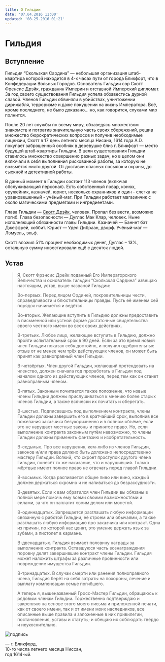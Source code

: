 ```yaml
---
title: О Гильдии
date: '07.04.2016 11:00'
updated: '08.25.2016 01:21'
---
```


# Гильдия

## Вступление

Гильдия “Скользкая Сардина” — небольшая организация штаб-квартира которой находится в 4-х часах пути от города Бликфорт, что в Конфедерации Вольных Городов. Основатель Гильдии сэр Скотт Френсис Дрэйк, гражданин Империи и отставной Имперский дипломат. За год своего существования Гильдия успела обзавестись дурной славой. Членов Гильдии обвиняли в убийствах, уничтожении дирижабля, терроризме и даже покушении на жизнь Императора. Всё, кроме последнего, не было доказано… но, как говорится, слухами мир полнится.

После 20 лет службы по всему миру, обзаведясь множеством знакомств и потратив значительную часть своих сбережений, решив множество бюрократических вопросов и получив необходимые лицензии, Скотт в 17 день летнего месяца Нисана, 1614 года A.D. покупает заброшенный особняк в деревушке близ г. Бликфорт — место будущей штаб-квартиры Гильдии. В цели существования Гильдии ставилось множество совершенно разных задач, но в целом они включали в себя выполнения рискованной работы, за которую не возьмётся никто другой. От доставки опасных посылок и охраны, до сыскной и детективной работы.

В данный момент в Гильдии состоит 113 членов \(включая обслуживающий персонал\). Есть собственный повар, конюх, оружейник, казначей, юрист, несколько охранников и один - слегка не уравновешенный - учёный-маг. При Гильдии работает магазинчик с около магическими предметами и ингредиентами.

Глава Гильдии — [Скотт Дрэйк](https://vk.com/topic-98916594_32099212?post=96), человек. Пропал без вести, возможно погиб. Глава безопасности — Дуглас Мак Клар, человек. Ныне исполняющий обязанности главы Гильдии. Казначей — Баннет бэт Джеффрей, хоббит. Юрист — Удел Дибраан, дворф. Учёный-маг — Лэмуель, эльф.

Скотт вложил 51% процент необходимых денег, Дуглас – 13%, остальную сумму инвестировали ещё с десяток людей.

## Устав

> Я, Скотт Фрэнсис Дрейк поданный Его Императорского Величества и основатель гильдии “Скользкая Сардина” извещаю настоящим, устав, выше названой Гильдии:
>
> Во-первых. Перед лицом Ордине́и, покровительницы чести, справедливости и блюстительницы правды. Пусть её именем сей порядок начинается и ведётся.
>
> Во-вторых. Желающие вступить в Гильдию должны предоставить в письменной или устной форме достаточные свидетельства своего честного имени во всех своих действиях.
>
> В-третьих. Любое лицо, желающее вступить в Гильдию, должно пройти испытательный срок в 90 дней. Если за это время новый член Гильдии показал себя достойно, и получил одобрительные отзыв от не менее чем трёх действующих членов, он может быть принят как равноправный член Гильдии.
>
> В-четвёртых. Член другой Гильдии, желающий претендовать на членство, должен сначала год проработать в Гильдии под началом одного из действующих членов, перед тем как он станет равноправным членом.
>
> В-пятых. Законным почитается также положение, что новые члены Гильдии должны прислушиваться к мнению более старых членов Гильдии, а также всячески их почитать и оберегать.
>
> В-шестых. Подписавшись под выполнением контракта, члены Гильдии должны завершить его в кратчайший срок, выполнив все пожелания заказчика безукоризненно и в полном объёме, если это не нарушает местные законы и принятое право. Но, если выполнение контракта законным путём невозможно, то члены Гильдии должны применить фантазию и изобретательность.
>
> В-седьмых. Про все нарушения, кем-либо из членов Гильдии, законов и/или права должно быть доложено непосредственно мастеру Гильдии. Всякий, кто скроет проступок другого члена Гильдии, понесёт то же наказание, что и нарушивший. Только мёртвые имеют полное право не отвечать перед главой Гильдии.
>
> В-восьмых. Когда распивается общее пиво или вино, каждый должен держаться скромно и не напиваться до безрассудности.
>
> В-девятых. Если к вам обратился член Гильдии вы обязаны в полной мере помочь ему всеми своими возможностями и силами, за что он заплатит своим делом или монетой.
>
> В-одиннадцатых. Запрещается разглашать любую информации связанную с работой Гильдии, её строем или обычаями, а также разглашать любую информацию про заказчика или контракт. Одна из причин, по которой нас ценят, это умение держать язык за зубами, а пистолет в кармане.
>
> В-двенадцатых. Гильдия взимает половину награды за выполнение контракта. Оставшуюся часть вознаграждения поровну делят завершившие контракт члены Гильдии. Гильдия может наложить штрафы за различные провинности или повреждение имущества Гильдии.
>
> В-тринадцатых. В случаи смерти или ранения полноправного члена, Гильдия берёт на себя затраты на похороны, лечение и выплату компенсации семье погибшего.
>
> А теперь я, вышеназванный Гросс-Мастер Гильдии, обращаюсь к рядовым членам Гильдии. Торжественно подтверждаю и закрепляю на основе этого моего письма и приложенной печати, как от своего имени, так и от имени моих наследников, все описанные выше правила и заложенные в них привилегии, постановления, уставы и статуты; и обещаю их соблюдать твёрдо и неукоснительно.

![&#x43F;&#x43E;&#x434;&#x43F;&#x438;&#x441;&#x44C;](https://github.com/mairc/sardinka.gitbook/tree/fcff165558b85bcf3ef015494c038ef9d56d51f1/images/guild-02.jpg)

  
 — г. Бликфорд,  
 10-го числа летнего месяца Ниссан,  
 год 1614-ый.

